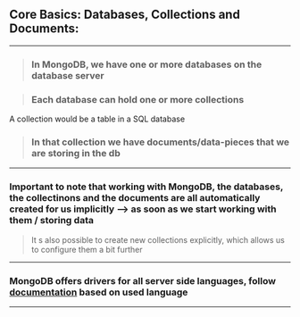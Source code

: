 ## Core Basics: Databases, Collections and Documents:

<hr />

>   ### In MongoDB, we have one or more databases on the database server


>   ### Each database can hold one or more collections
                        
A collection would be a table in a SQL database


>   ### In that collection we have documents/data-pieces that we are storing in the db



<hr />


<h3>Important to note that working with MongoDB, the databases, the collectinons and the documents are all automatically created for us implicitly --> as soon as we start working with them / storing data </h3>


>   It s also possible to create new collections explicitly, which allows us to configure them a bit further


<hr />


### MongoDB offers drivers for all server side languages, follow <a href="https://www.mongodb.com/docs/manual/tutorial">documentation</a> based on used language

<hr />